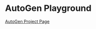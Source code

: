 # AutoGen Playground

[AutoGen Project Page]([https://](https://microsoft.github.io/autogen/stable/index.html))